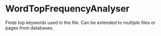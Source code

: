 # WordTopFrequencyAnalyser

Finds top keywords used in the file.
Can be extended to multiple files or pages from databases.
